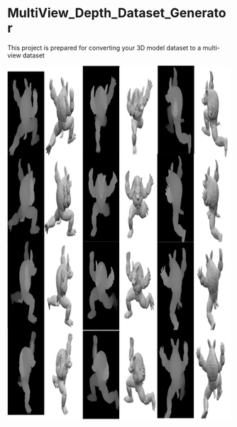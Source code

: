 # MultiView_Depth_Dataset_Generator
This project is prepared for converting your 3D model dataset to a multi-view dataset


<img src="multiview.png" alt="multiview" class="inline" height="802" width="1216"/>

